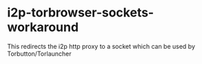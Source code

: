 # i2p-torbrowser-sockets-workaround
This redirects the i2p http proxy to a socket which can be used by Torbutton/Torlauncher
